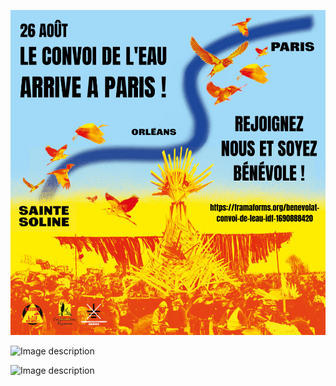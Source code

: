 
![Image description](convoi_paris_benevoles.jpeg)

![Image description](carré-insta-1080x1114-vlogo.jpg)


![Image description](Banner-851x315-vlogo.jpg)

